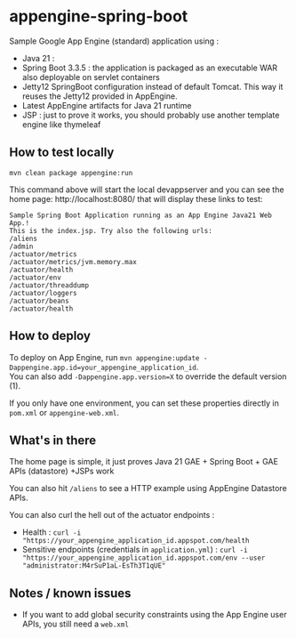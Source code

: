 # appengine-spring-boot

Sample Google App Engine (standard) application using :

 * Java 21 : 
 * Spring Boot 3.3.5 : the application is packaged as an executable WAR also deployable on servlet containers
 * Jetty12 SpringBoot configuration instead of default Tomcat. This way it reuses the Jetty12 provided in AppEngine.
 * Latest AppEngine artifacts for Java 21 runtime
 * JSP : just to prove it works, you should probably use another template engine like thymeleaf

## How to test locally

 ```
mvn clean package appengine:run
```

This command above will start the local devappserver and you can see the home page: http://localhost:8080/ that will display these links to test:

```
Sample Spring Boot Application running as an App Engine Java21 Web App.!
This is the index.jsp. Try also the following urls:
/aliens
/admin
/actuator/metrics
/actuator/metrics/jvm.memory.max
/actuator/health
/actuator/env
/actuator/threaddump
/actuator/loggers
/actuator/beans
/actuator/health
```

## How to deploy

To deploy on App Engine, run `mvn appengine:update -Dappengine.app.id=your_appengine_application_id`.  
You can also add `-Dappengine.app.version=X` to override the default version (1).

If you only have one environment, you can set these properties directly in `pom.xml` or `appengine-web.xml`.

## What's in there

The home page is simple, it just proves Java 21 GAE + Spring Boot + GAE APIs (datastore) +JSPs work 

You can also hit `/aliens` to see a  HTTP  example using AppEngine Datastore APIs.

You can also curl the hell out of the actuator endpoints :

 * Health : `curl -i "https://your_appengine_application_id.appspot.com/health`
 * Sensitive endpoints (credentials in `application.yml`) : `curl -i "https://your_appengine_application_id.appspot.com/env --user "administrator:M4rSuP1aL-EsTh3T1qUE"` 

## Notes / known issues

 * If you want to  add global security constraints using the App Engine user APIs, you still need a `web.xml`